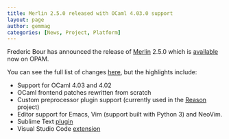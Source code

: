 ```yaml
---
title: Merlin 2.5.0 released with OCaml 4.03.0 support
layout: page
author: gemmag
categories: [News, Project, Platform]
---
```


Frederic Bour has announced the release of
[Merlin](https://github.com/ocaml/merlin) 2.5.0 which is
[available](http://opam.ocaml.org/packages/merlin/merlin.2.5.0/) now on
OPAM.

You can see the full list of changes
[here](https://github.com/the-lambda-church/merlin/blob/master/CHANGELOG),
but the highlights include:

-   Support for OCaml 4.03 and 4.02
-   OCaml frontend patches rewritten from scratch
-   Custom preprocessor plugin support (currently used in the
    [Reason](http://facebook.github.io/reason/) project)
-   Editor support for Emacs, Vim (support built with Python 3) and
    NeoVim.
-   Sublime Text [plugin](https://github.com/cynddl/sublime-text-merlin)
-   Visual Studio Code
    [extension](https://marketplace.visualstudio.com/items?itemName=hackwaly.ocaml)
